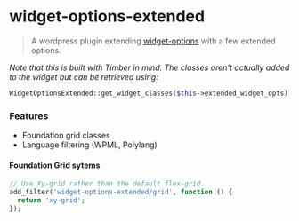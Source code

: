 # widget-options-extended

> A wordpress plugin extending [widget-options](https://github.com/phpbits/widget-options) with a few extended options.

_Note that this is built with Timber in mind. The classes aren't actually added to the widget but can be retrieved using:_

```php
WidgetOptionsExtended::get_widget_classes($this->extended_widget_opts);
```

### Features

- Foundation grid classes
- Language filtering (WPML, Polylang)

#### Foundation Grid sytems

```php
// Use Xy-grid rather than the default flex-grid.
add_filter('widget-options-extended/grid', function () {
  return 'xy-grid';
});
```
